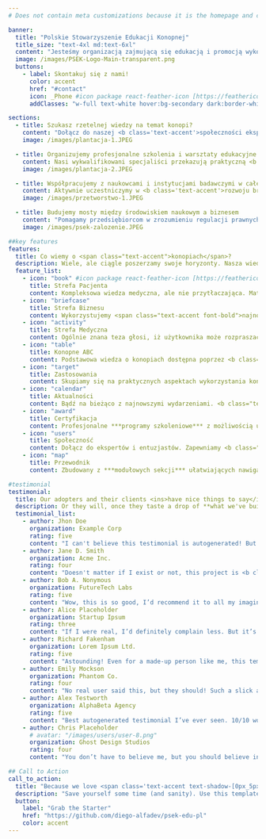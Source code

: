 ```yaml
---
# Does not contain meta customizations because it is the homepage and config is already set in the config file

banner:
  title: "Polskie Stowarzyszenie Edukacji Konopnej"
  title_size: "text-4xl md:text-6xl"
  content: "Jesteśmy organizacją zajmującą się edukacją i promocją wykorzystania konopi w różnych gałęziach życia i gospodarki."
  image: /images/PSEK-Logo-Main-transparent.png
  buttons:
    - label: Skontakuj się z nami!
      color: accent
      href: "#contact"
      icon: _Phone #icon package react-feather-icon [https://feathericons.com/]
      addClasses: "w-full text-white hover:bg-secondary dark:border-white/10 dark:border"

sections:
  - title: Szukasz rzetelnej wiedzy na temat konopi?
    content: "Dołącz do naszej <b class='text-accent'>społeczności ekspertów i entuzjastów</b>, gdzie dzielimy się sprawdzoną wiedzą i najnowszymi badaniami naukowymi w dziedzinie konopi. Nasze materiały edukacyjne są tworzone we współpracy z czołowymi specjalistami z zakresu <b class='text-accent'>botaniki, medycyny i technologii upraw.</b>"
    image: /images/plantacja-1.JPEG

  - title: Organizujemy profesjonalne szkolenia i warsztaty edukacyjne
    content: Nasi wykwalifikowani specjaliści przekazują praktyczną <b class='text-accent'>wiedzę o uprawie, przetwórstwie i zastosowaniu</b> konopi w różnych gałęziach przemysłu. Każdy uczestnik otrzymuje certyfikat potwierdzający zdobyte kompetencje oraz dostęp do zamkniętej grupy mentorskiej.
    image: /images/plantacja-2.JPEG

  - title: Współpracujemy z naukowcami i instytucjami badawczymi w całej Polsce
    content: Aktywnie uczestniczymy w <b class='text-accent'>rozwoju branży konopnej</b> poprzez inicjowanie projektów badawczych i wspieranie innowacji. Regularnie publikujemy raporty i analizy rynkowe, które pomagają w podejmowaniu świadomych decyzji biznesowych.
    image: /images/przetworstwo-1.JPEG

  - title: Budujemy mosty między środowiskiem naukowym a biznesem
    content: "Pomagamy przedsiębiorcom w zrozumieniu regulacji prawnych i <b class='text-accent'>wspieramy rozwój odpowiedzialnego rynku produktów konopnych.</b> Organizujemy networking i wydarzenia branżowe, które łączą naukowców, przedsiębiorców oraz inwestorów zainteresowanych sektorem konopnym."
    image: /images/psek-zalozenie.JPEG

##key features
features:
  title: Co wiemy o <span class="text-accent">konopiach</span>?
  description: Wiele, ale ciągle poszerzamy swoje horyzonty. Nasza wiedza i doświadczenie pomogą Ci zrozumieć oraz wykorzystać potencjał tej wyjątkowej rośliny w wielu dziedzinach życia, zarówno prywatnie jak i biznesowo.
  feature_list:
    - icon: "book" #icon package react-feather-icon [https://feathericons.com/]
      title: Strefa Pacjenta
      content: Kompleksowa wiedza medyczna, ale nie przytłaczająca. Materiały dostosowane do Twoich potrzeb.
    - icon: "briefcase"
      title: Strefa Biznesu
      content: Wykorzystujemy <span class="text-accent font-bold">najnowsze dane rynkowe</span> i <span class="text-accent font-bold">analizy branżowe</span> dla rozwoju Twojego biznesu.
    - icon: "activity"
      title: Strefa Medyczna
      content: Ogólnie znana teza głosi, iż użytkownika może rozpraszać zrozumiała zawartość strony, kiedy ten chce zobaczyć sam jej wygląd
    - icon: "table"
      title: Konopne ABC
      content: Podstawowa wiedza o konopiach dostępna poprzez <b class="text-text">intuicyjny system nauki</b>, zawsze pod ręką.
    - icon: "target"
      title: Zastosowania
      content: Skupiamy się na praktycznych aspektach wykorzystania konopi. Od <span class="text-shadow-sm shadow-surface-contrast">włókna po kwiat</span>.
    - icon: "calendar"
      title: Aktualności
      content: Bądź na bieżąco z najnowszymi wydarzeniami. <b class="text-text">Systematyczne aktualizacje</b> ze świata konopi.
    - icon: "award"
      title: Certyfikacja
      content: Profesjonalne ***programy szkoleniowe*** z możliwością uzyskania branżowych certyfikatów.
    - icon: "users"
      title: Społeczność
      content: Dołącz do ekspertów i entuzjastów. Zapewniamy <b class="text-text">wsparcie mentorskie</b> na każdym etapie.
    - icon: "map"
      title: Przewodnik
      content: Zbudowany z ***modułowych sekcji*** ułatwiających nawigację po świecie konopi włóknistych i medycznych.

#testimonial
testimonial:
  title: Our adopters and their clients <ins>have nice things to say</ins> about us
  description: Or they will, once they taste a drop of **what we've built**
  testimonial_list:
    - author: Jhon Doe
      organization: Example Corp
      rating: five
      content: "I can't believe this testimonial is autogenerated! But hey, I’d still give it <b class='text-accent'>five stars</b>!"
    - author: Jane D. Smith
      organization: Acme Inc.
      rating: four
      content: "Doesn't matter if I exist or not, this project is <b class='text-accent'>truly fantastic</b>. Highly recommend!"
    - author: Bob A. Nonymous
      organization: FutureTech Labs
      rating: five
      content: "Wow, this is so good, I’d recommend it to all my imaginary friends."
    - author: Alice Placeholder
      organization: Startup Ipsum
      rating: three
      content: "If I were real, I’d definitely complain less. But it’s still pretty good!"
    - author: Richard Fakenham
      organization: Lorem Ipsum Ltd.
      rating: five
      content: "Astounding! Even for a made-up person like me, this template <b class='text-accent'>exceeds expectations</b>."
    - author: Emily Mockson
      organization: Phantom Co.
      rating: four
      content: "No real user said this, but they should! Such a slick and modern experience."
    - author: Alex Testworth
      organization: AlphaBeta Agency
      rating: five
      content: "Best autogenerated testimonial I’ve ever seen. 10/10 would fake it again."
    - author: Chris Placeholder
      # avatar: "/images/users/user-8.png"
      organization: Ghost Design Studios
      rating: four
      content: "You don’t have to believe me, but you should believe in this product!"

## Call to Action
call_to_action:
  title: "Because we love <span class='text-accent text-shadow-[0px_5px_15px]' >Astro</span> and <span class='text-[#38bdf8] text-shadow-[0px_5px_15px]'>Tailwind</span>."
  description: "Save yourself some time (and sanity). Use this template and act like you planned everything from scratch. We won't tell. **Just be sure to leave a star, please.**"
  button:
    label: "Grab the Starter"
    href: "https://github.com/diego-alfadev/psek-edu-pl"
    color: accent
---
```

